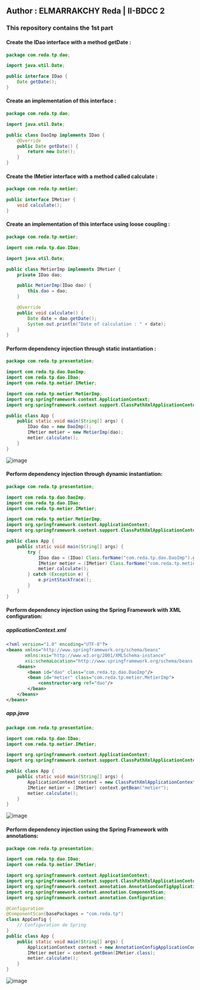 ## Author : ELMARRAKCHY Reda | II-BDCC 2

### This repository contains the 1st part

#### Create the IDao interface with a method getDate :
```java
package com.reda.tp.dao;

import java.util.Date;

public interface IDao {
    Date getDate();
}
```
#### Create an implementation of this interface :
```java
package com.reda.tp.dao;

import java.util.Date;

public class DaoImp implements IDao {
    @Override
    public Date getDate() {
        return new Date();
    }
}
```
#### Create the IMetier interface with a method called calculate :
```java
package com.reda.tp.metier;

public interface IMetier {
    void calculate();
}
```
#### Create an implementation of this interface using loose coupling :
```java
package com.reda.tp.metier;

import com.reda.tp.dao.IDao;

import java.util.Date;

public class MetierImp implements IMetier {
    private IDao dao;

    public MetierImp(IDao dao) {
        this.dao = dao;
    }

    @Override
    public void calculate() {
        Date date = dao.getDate();
        System.out.println("Date of calculation : " + date);
    }
}
```
#### Perform dependency injection through static instantiation :
```java
package com.reda.tp.presentation;

import com.reda.tp.dao.DaoImp;
import com.reda.tp.dao.IDao;
import com.reda.tp.metier.IMetier;

import com.reda.tp.metier.MetierImp;
import org.springframework.context.ApplicationContext;
import org.springframework.context.support.ClassPathXmlApplicationContext;

public class App {
    public static void main(String[] args) {
        IDao dao = new DaoImp();
        IMetier metier = new MetierImp(dao);
        metier.calculate();
    }
}
```
![image](https://github.com/relmarrakchy/part_1/assets/79580220/80e63972-bc4c-425f-bfed-314454ea8b6a)

#### Perform dependency injection through dynamic instantiation:
```java
package com.reda.tp.presentation;

import com.reda.tp.dao.DaoImp;
import com.reda.tp.dao.IDao;
import com.reda.tp.metier.IMetier;

import com.reda.tp.metier.MetierImp;
import org.springframework.context.ApplicationContext;
import org.springframework.context.support.ClassPathXmlApplicationContext;

public class App {
    public static void main(String[] args) {
        try {
            IDao dao = (IDao) Class.forName("com.reda.tp.dao.DaoImp").getDeclaredConstructor().newInstance();
            IMetier metier = (IMetier) Class.forName("com.reda.tp.metier.MetierImp").getDeclaredConstructor(IDao.class).newInstance(dao);
            metier.calculate();
        } catch (Exception e) {
            e.printStackTrace();
        }
    }
}
```
#### Perform dependency injection using the Spring Framework with XML configuration:
##### applicationContext.xml
```xml
<?xml version="1.0" encoding="UTF-8"?>
<beans xmlns="http://www.springframework.org/schema/beans"
       xmlns:xsi="http://www.w3.org/2001/XMLSchema-instance"
       xsi:schemaLocation="http://www.springframework.org/schema/beans http://www.springframework.org/schema/beans/spring-beans.xsd">
    <beans>
        <bean id="dao" class="com.reda.tp.dao.DaoImp"/>
        <bean id="metier" class="com.reda.tp.metier.MetierImp">
            <constructor-arg ref="dao"/>
        </bean>
    </beans>
</beans>
```
##### app.java
```java
package com.reda.tp.presentation;

import com.reda.tp.dao.IDao;
import com.reda.tp.metier.IMetier;

import org.springframework.context.ApplicationContext;
import org.springframework.context.support.ClassPathXmlApplicationContext;

public class App {
    public static void main(String[] args) {
        ApplicationContext context = new ClassPathXmlApplicationContext("applicationContext.xml");
        IMetier metier = (IMetier) context.getBean("metier");
        metier.calculate();
    }
}
```
![image](https://github.com/relmarrakchy/part_1/assets/79580220/b61d8831-16f9-40ff-846a-2420315db816)
#### Perform dependency injection using the Spring Framework with annotations:
```java
package com.reda.tp.presentation;

import com.reda.tp.dao.IDao;
import com.reda.tp.metier.IMetier;

import org.springframework.context.ApplicationContext;
import org.springframework.context.support.ClassPathXmlApplicationContext;
import org.springframework.context.annotation.AnnotationConfigApplicationContext;
import org.springframework.context.annotation.ComponentScan;
import org.springframework.context.annotation.Configuration;

@Configuration
@ComponentScan(basePackages = "com.reda.tp")
class AppConfig {
    // Configuration de Spring
}
public class App {
    public static void main(String[] args) {
        ApplicationContext context = new AnnotationConfigApplicationContext(AppConfig.class);
        IMetier metier = context.getBean(IMetier.class);
        metier.calculate();
    }
}
```
![image](https://github.com/relmarrakchy/part_1/assets/79580220/4787094b-73bb-4693-b703-d0ccae9a0cd9)
